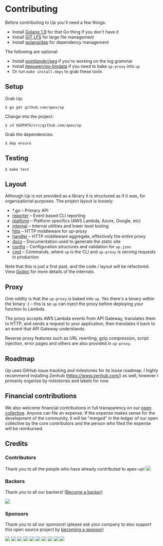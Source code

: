 # Contributing

Before contributing to Up you'll need a few things:

- Install [Golang 1.9](https://golang.org/dl/) for that Go thing if you don't have it
- Install [GIT LFS](https://git-lfs.github.com/) for large file management
- Install [golang/dep](https://github.com/golang/dep) for dependency management

The following are optional:

- Install [pointlander/peg](https://github.com/pointlander/peg) if you're working on the log grammar
- Install [jteeuwen/go-bindata](https://github.com/jteeuwen/go-bindata) if you need to bake `up-proxy` into `up`
- Or run `make install.deps` to grab these tools

## Setup

Grab Up:

```
$ go get github.com/apex/up
```

Change into the project:

```
$ cd $GOPATH/src/github.com/apex/up
```

Grab the dependencies:

```
$ dep ensure
```

## Testing

```
$ make test
```

## Layout

Although Up is not provided as a library it is structured as if it was, for organizational purposes. The project layout is loosely:

- *.go – Primary API
- [reporter](reporter) – Event based CLI reporting
- [platform](platform) – Platform specifics (AWS Lambda, Azure, Google, etc)
- [internal](internal) – Internal utilities and lower level tooling
- [http](http) – HTTP middleware for up-proxy
- [handler](handler) – HTTP middleware aggregate, effectively the entire proxy
- [docs](docs) – Documentation used to generate the static site
- [config](config) – Configuration structures and validation for `up.json`
- [cmd](cmd) – Commands, where `up` is the CLI and `up-proxy` is serving requests in production

Note that this is just a first past, and the code / layout will be refactored. View [Godoc](http://godoc.org/github.com/apex/up) for more details of the internals.

## Proxy

One oddity is that the `up-proxy` is baked into `up`. Yes there's a binary within the binary :) – this is so `up` can inject the proxy before deploying your function to Lambda.

The proxy accepts AWS Lambda events from API Gateway, translates them to HTTP, and sends a request to your application, then translates it back to an event that API Gateway understands.

Reverse proxy features such as URL rewriting, gzip compression, script injection, error pages and others are also provided in `up-proxy`.

## Roadmap

Up uses GitHub issue tracking and milestones for its loose roadmap. I highly recommend installing Zenhub (https://www.zenhub.com/) as well, however I primarily organize by milestones and labels for now.

## Financial contributions

We also welcome financial contributions in full transparency on our [open collective](https://opencollective.com/apex-up).
Anyone can file an expense. If the expense makes sense for the development of the community, it will be "merged" in the ledger of our open collective by the core contributors and the person who filed the expense will be reimbursed.


## Credits

### Contributors

Thank you to all the people who have already contributed to apex-up!
<a href="graphs/contributors"><img src="https://opencollective.com/apex-up/contributors.svg?width=890" /></a>


### Backers

Thank you to all our backers! [[Become a backer](https://opencollective.com/apex-up#backer)]

<a href="https://opencollective.com/apex-up#backers" target="_blank"><img src="https://opencollective.com/apex-up/backers.svg?width=890"></a>


### Sponsors

Thank you to all our sponsors! (please ask your company to also support this open source project by [becoming a sponsor](https://opencollective.com/apex-up#sponsor))

<a href="https://opencollective.com/apex-up/sponsor/0/website" target="_blank"><img src="https://opencollective.com/apex-up/sponsor/0/avatar.svg"></a>
<a href="https://opencollective.com/apex-up/sponsor/1/website" target="_blank"><img src="https://opencollective.com/apex-up/sponsor/1/avatar.svg"></a>
<a href="https://opencollective.com/apex-up/sponsor/2/website" target="_blank"><img src="https://opencollective.com/apex-up/sponsor/2/avatar.svg"></a>
<a href="https://opencollective.com/apex-up/sponsor/3/website" target="_blank"><img src="https://opencollective.com/apex-up/sponsor/3/avatar.svg"></a>
<a href="https://opencollective.com/apex-up/sponsor/4/website" target="_blank"><img src="https://opencollective.com/apex-up/sponsor/4/avatar.svg"></a>
<a href="https://opencollective.com/apex-up/sponsor/5/website" target="_blank"><img src="https://opencollective.com/apex-up/sponsor/5/avatar.svg"></a>
<a href="https://opencollective.com/apex-up/sponsor/6/website" target="_blank"><img src="https://opencollective.com/apex-up/sponsor/6/avatar.svg"></a>
<a href="https://opencollective.com/apex-up/sponsor/7/website" target="_blank"><img src="https://opencollective.com/apex-up/sponsor/7/avatar.svg"></a>
<a href="https://opencollective.com/apex-up/sponsor/8/website" target="_blank"><img src="https://opencollective.com/apex-up/sponsor/8/avatar.svg"></a>
<a href="https://opencollective.com/apex-up/sponsor/9/website" target="_blank"><img src="https://opencollective.com/apex-up/sponsor/9/avatar.svg"></a>
